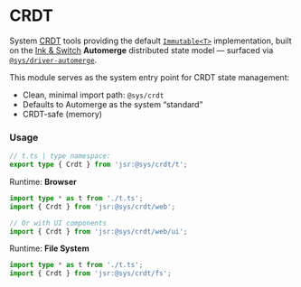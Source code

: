 # CRDT
System [CRDT](https://en.wikipedia.org/wiki/Conflict-free_replicated_data_type) tools providing the default [`Immutable<T>`](https://github.com/sys-repo/sys/blob/main/README.md#immutablet) implementation, built on the [Ink & Switch](https://www.inkandswitch.com/) **Automerge** distributed state model — surfaced via [`@sys/driver-automerge`](https://jsr.io/@sys/driver-automerge).

This module serves as the system entry point for CRDT state management:
- Clean, minimal import path: `@sys/crdt`
- Defaults to Automerge as the system “standard”
- CRDT-safe (memory)


### Usage
```ts
// t.ts | type namespace:
export type { Crdt } from 'jsr:@sys/crdt/t';
```

Runtime: **Browser**
```ts
import type * as t from './t.ts';
import { Crdt } from 'jsr:@sys/crdt/web';

// Or with UI components
import { Crdt } from 'jsr:@sys/crdt/web/ui';
```

Runtime: **File System**
```ts
import type * as t from './t.ts';
import { Crdt } from 'jsr:@sys/crdt/fs';
```
